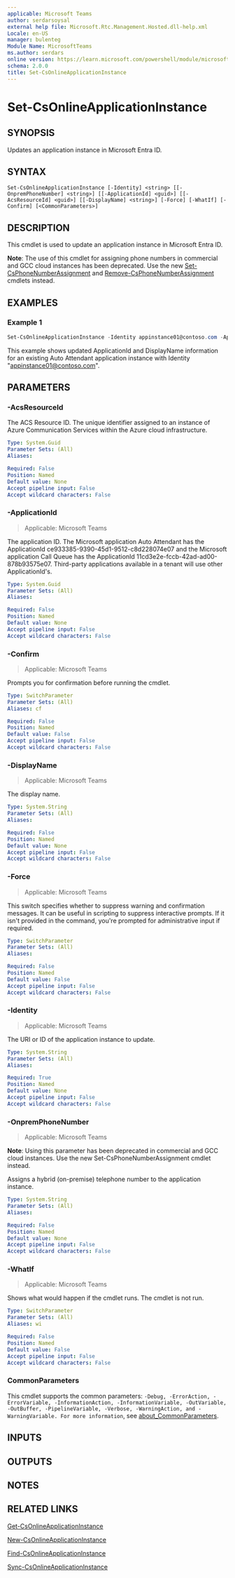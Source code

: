 ```yaml
---
applicable: Microsoft Teams
author: serdarsoysal
external help file: Microsoft.Rtc.Management.Hosted.dll-help.xml
Locale: en-US
manager: bulenteg
Module Name: MicrosoftTeams
ms.author: serdars
online version: https://learn.microsoft.com/powershell/module/microsoftteams/set-csonlineapplicationinstance
schema: 2.0.0
title: Set-CsOnlineApplicationInstance
---
```


# Set-CsOnlineApplicationInstance

## SYNOPSIS
Updates an application instance in Microsoft Entra ID.

## SYNTAX

```
Set-CsOnlineApplicationInstance [-Identity] <string> [[-OnpremPhoneNumber] <string>] [[-ApplicationId] <guid>] [[-AcsResourceId] <guid>] [[-DisplayName] <string>] [-Force] [-WhatIf] [-Confirm] [<CommonParameters>]
```

## DESCRIPTION
This cmdlet is used to update an application instance in Microsoft Entra ID.

**Note**: The use of this cmdlet for assigning phone numbers in commercial and GCC cloud instances has been deprecated. Use the new [Set-CsPhoneNumberAssignment](https://learn.microsoft.com/powershell/module/microsoftteams/set-csphonenumberassignment) and [Remove-CsPhoneNumberAssignment](https://learn.microsoft.com/powershell/module/microsoftteams/remove-csphonenumberassignment) cmdlets instead.

## EXAMPLES

### Example 1
```powershell
Set-CsOnlineApplicationInstance -Identity appinstance01@contoso.com -ApplicationId ce933385-9390-45d1-9512-c8d228074e07 -DisplayName "AppInstance01"
```

This example shows updated ApplicationId and DisplayName information for an existing Auto Attendant application instance with Identity "appinstance01@contoso.com".

## PARAMETERS

### -AcsResourceId
The ACS Resource ID. The unique identifier assigned to an instance of Azure Communication Services within the Azure cloud infrastructure.

```yaml
Type: System.Guid
Parameter Sets: (All)
Aliases:

Required: False
Position: Named
Default value: None
Accept pipeline input: False
Accept wildcard characters: False
```

### -ApplicationId

> Applicable: Microsoft Teams

The application ID. The Microsoft application Auto Attendant has the ApplicationId ce933385-9390-45d1-9512-c8d228074e07 and the Microsoft application Call Queue has the ApplicationId 11cd3e2e-fccb-42ad-ad00-878b93575e07. Third-party applications available in a tenant will use other ApplicationId's.

```yaml
Type: System.Guid
Parameter Sets: (All)
Aliases:

Required: False
Position: Named
Default value: None
Accept pipeline input: False
Accept wildcard characters: False
```

### -Confirm

> Applicable: Microsoft Teams

Prompts you for confirmation before running the cmdlet.

```yaml
Type: SwitchParameter
Parameter Sets: (All)
Aliases: cf

Required: False
Position: Named
Default value: False
Accept pipeline input: False
Accept wildcard characters: False
```

### -DisplayName

> Applicable: Microsoft Teams

The display name.

```yaml
Type: System.String
Parameter Sets: (All)
Aliases:

Required: False
Position: Named
Default value: None
Accept pipeline input: False
Accept wildcard characters: False
```

### -Force

> Applicable: Microsoft Teams

This switch specifies whether to suppress warning and confirmation messages. It can be useful in scripting to suppress interactive prompts. If it isn't provided in the command, you're prompted for administrative input if required.

```yaml
Type: SwitchParameter
Parameter Sets: (All)
Aliases:

Required: False
Position: Named
Default value: False
Accept pipeline input: False
Accept wildcard characters: False
```

### -Identity

> Applicable: Microsoft Teams

The URI or ID of the application instance to update.

```yaml
Type: System.String
Parameter Sets: (All)
Aliases:

Required: True
Position: Named
Default value: None
Accept pipeline input: False
Accept wildcard characters: False
```

### -OnpremPhoneNumber

> Applicable: Microsoft Teams

**Note**: Using this parameter has been deprecated in commercial and GCC cloud instances. Use the new Set-CsPhoneNumberAssignment cmdlet instead.

Assigns a hybrid (on-premise) telephone number to the application instance.

```yaml
Type: System.String
Parameter Sets: (All)
Aliases:

Required: False
Position: Named
Default value: None
Accept pipeline input: False
Accept wildcard characters: False
```

### -WhatIf

> Applicable: Microsoft Teams

Shows what would happen if the cmdlet runs.
The cmdlet is not run.

```yaml
Type: SwitchParameter
Parameter Sets: (All)
Aliases: wi

Required: False
Position: Named
Default value: False
Accept pipeline input: False
Accept wildcard characters: False
```

### CommonParameters
This cmdlet supports the common parameters: `-Debug, -ErrorAction, -ErrorVariable, -InformationAction, -InformationVariable, -OutVariable, -OutBuffer, -PipelineVariable, -Verbose, -WarningAction, and -WarningVariable. For more information`, see [about_CommonParameters](https://go.microsoft.com/fwlink/?LinkID=113216).

## INPUTS

## OUTPUTS

## NOTES

## RELATED LINKS

[Get-CsOnlineApplicationInstance](https://learn.microsoft.com/powershell/module/microsoftteams/get-csonlineapplicationinstance)

[New-CsOnlineApplicationInstance](https://learn.microsoft.com/powershell/module/microsoftteams/new-csonlineapplicationinstance)

[Find-CsOnlineApplicationInstance](https://learn.microsoft.com/powershell/module/microsoftteams/find-csonlineapplicationinstance)

[Sync-CsOnlineApplicationInstance](https://learn.microsoft.com/powershell/module/microsoftteams/sync-csonlineapplicationinstance)
